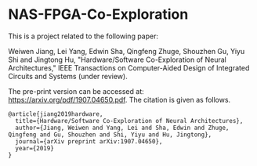 # NAS-FPGA-Co-Exploration

This is a project related to the following paper:

Weiwen Jiang, Lei Yang, Edwin Sha, Qingfeng Zhuge, Shouzhen Gu, Yiyu Shi and Jingtong Hu, "Hardware/Software Co-Exploration of Neural Architectures," IEEE Transactions on Computer-Aided Design of Integrated Circuits and Systems (under review).

The pre-print version can be accessed at: https://arxiv.org/pdf/1907.04650.pdf.
The citation is given as follows.

```
@article{jiang2019hardware,
  title={Hardware/Software Co-Exploration of Neural Architectures},
  author={Jiang, Weiwen and Yang, Lei and Sha, Edwin and Zhuge, Qingfeng and Gu, Shouzhen and Shi, Yiyu and Hu, Jingtong},
  journal={arXiv preprint arXiv:1907.04650},
  year={2019}
}
```
